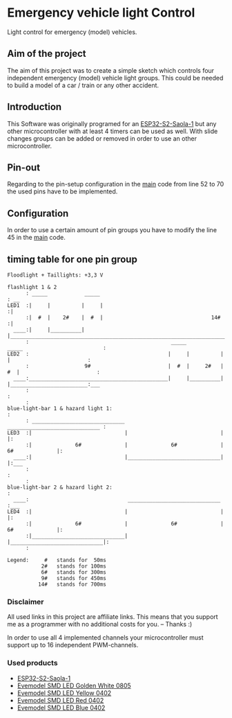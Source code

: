 # Emergency vehicle light Control
Light control for emergency (model) vehicles.

## Aim of the project
The aim of this project was to create a simple sketch which controls four independent emergency (model) vehicle light groups. This could be needed to build a model of a car / train or any other accident.

## Introduction
This Software was originally programed for an [ESP32-S2-Saola-1](https://amzn.to/3UJ6Ole) but any other microcontroller with at least 4 timers can be used as well. 
With slide changes groups can be added or removed in order to use an other microcontroller.

## Pin-out
Regarding to the pin-setup configuration in the [main](https://github.com/AndyyF/emergency-vehicle-lightcontrol/blob/main/emergency_vehicle_light/src/main.cpp) code from line 52 to 70 the used pins have to be implemented.

## Configuration
In order to use a certain amount of pin groups you have to modify the line 45 in the [main](https://github.com/AndyyF/emergency-vehicle-lightcontrol/blob/main/emergency_vehicle_light/src/main.cpp) code.

## timing table for one pin group
```
Floodlight + Taillights: +3,3 V

flashlight 1 & 2
      : _____            _____                                                                       : __
LED1  :|     |          |     |                                                                      :|  
      :|  #  |    2#    |  #  |                                   14#                                :|  
  ____:|     |__________|     |______________________________________________________________________:|  
      :                                              _____            _____                          :      
LED2  :                                             |     |          |     |                         :       
      :                  9#                         |  #  |     2#   |  #  |                         :       
  ____:_____________________________________________|     |__________|     |_________________________:___
      :                                                                                              :
      :
blue-light-bar 1 & hazard light 1:                                                                   :
      : ______________________________                                ______________________________ :
LED3  :|                              |                              |                              |:
      :|              6#              |              6#              |              6#              |:
  ____:|                              |______________________________|                              |:___
      :                                                                                              :
      :
blue-light-bar 2 & hazard light 2:                                                                   :
  ____:                                ______________________________                                :___
LED4  :|                              |                              |                              |:    
      :|              6#              |              6#              |              6#              |:    
      :|______________________________|                              |______________________________|:    
      :

Legend:     #   stands for  50ms
           2#   stands for 100ms
           6#   stands for 300ms
           9#   stands for 450ms
          14#   stands for 700ms
```

### Disclaimer
All used links in this project are affiliate links. This means that you support me as a programmer with no additional costs for you. – Thanks :)

In order to use all 4 implemented channels your microcontroller must support up to 16 independent PWM-channels.

### Used products
* [ESP32-S2-Saola-1](https://amzn.to/3UJ6Ole)
* [Evemodel SMD LED Golden White 0805](https://amzn.to/3EyFtxf)
* [Evemodel SMD LED Yellow 0402](https://amzn.to/3UtOJYT)
* [Evemodel SMD LED Red 0402](https://amzn.to/3NXDZ2i)
* [Evemodel SMD LED Blue 0402](https://amzn.to/3EpJML2)
